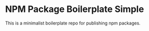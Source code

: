 # NPM Package Boilerplate Simple

This is a minimalist boilerplate repo for publishing npm packages.
